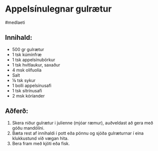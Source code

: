 # Appelsínulegnar gulrætur
#medlaeti

## Innihald:
- 500 gr gulrætur
- 1 tsk kúmínfræ
- 1 tsk appelsínubörkur
- 1 tsk hvítlaukur, saxaður
- 4 msk olífuolía
- Salt
- ⅛ tsk sykur
- 1 bolli appelsínusafi
- 1 tsk sítrínusafi
- 2 msk kóríander


## Aðferð:
1. Skera niður gulrætur i julienne (mjóar ræmur), auðveldast að gera með góðu mandólíni.
2. Bæta rest af innihaldi í pott eða pönnu og sjóða gulræturnar í eina klukkustund við vægan hita.
3. Bera fram með kjöti eða fisk.
